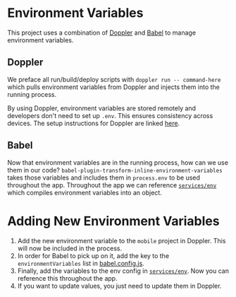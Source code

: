 # Environment Variables

This project uses a combination of [Doppler](https://www.doppler.com/) and [Babel](https://github.com/babel/minify/tree/master/packages/babel-plugin-transform-inline-environment-variables) to manage environment variables.

## Doppler

We preface all run/build/deploy scripts with `doppler run -- command-here` which pulls environment variables from Doppler and injects them into the running process.

By using Doppler, environment variables are stored remotely and developers don't need to set up `.env`. This ensures consistency across devices. The setup instructions for Doppler are linked [here](https://docs.doppler.com/docs/install-cli).

## Babel

Now that environment variables are in the running process, how can we use them in our code? `babel-plugin-transform-inline-environment-variables` takes those variables and includes them in `process.env` to be used throughout the app. Throughout the app we can reference [`services/env`](../src/services/env) which compiles environment variables into an object.

# Adding New Environment Variables

1. Add the new environment variable to the `mobile` project in Doppler. This will now be included in the process.
2. In order for Babel to pick up on it, add the key to the `environmentVariables` list in [babel.config.js](../babel.config.js).
3. Finally, add the variables to the env config in [`services/env`](../src/services/env). Now you can reference this throughout the app.
4. If you want to update values, you just need to update them in Doppler.
